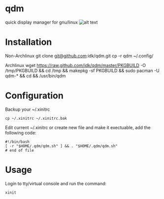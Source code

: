 qdm
===

quick display manager for gnu/linux
![alt text](https://dl.dropbox.com/u/9702684/022031.png "qdm")

Installation
============

Non-Archlinux
    git clone git@github.com:idk/qdm.git
    cp -r qdm ~/.config/

Archlinux
	wget https://raw.github.com/idk/qdm/master/PKGBUILD -O /tmp/PKGBUILD && cd /tmp && makepkg -sf PKGBUILD && sudo pacman -U qdm-* && cd && /usr/bin/qdm

Configuration
=============

Backup your ~/.xinitrc

	cp ~/.xinitrc ~/.xinitrc.bak

Edit current ~/.xinitrc or create new file and make it exectuable, add the following code:

    #!/bin/bash
    [ -r "$HOME/.qdm/qdm.sh" ] && . "$HOME/.qdm/qdm.sh"
    # end of file

Usage
=====

Login to tty/virtual console and run the command:

    xinit